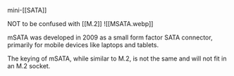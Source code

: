 mini-[[SATA]]

NOT to be confused with [[M.2]]
![[MSATA.webp]]

mSATA was developed in 2009 as a small form factor SATA connector, primarily for mobile devices like laptops and tablets.

The keying of mSATA, while similar to M.2, is not the same and will not fit in an M.2 socket.